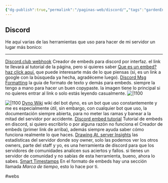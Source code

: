 ```yaml
---
{"dg-publish":true,"permalink":"/paginas-web/discord/","tags":"gardenEntry","dgHomeLink":true,"dgPassFrontmatter":false}
---
```



## Discord

He aquí varias de las herramientas que uso para hacer de mi servidor un lugar más bonico:
___ 
[Discord.club webhook](https://discord.club/dashboard/help)
	Creador de embeds para discord por interfaz. el link te llevará al tutorial de la página, pero si quieres saber [Que es un embed? haz click aquí.](https://www.google.com/search?q=que+es+un+embed+en+discord) que puede interesarte más de lo que piensas (si, es un link a google con la búsqueda ya hecha, agradéceme luego).
[Discord Msg Formatting](https://discord.com/developers/docs/reference#message-formatting)
	la guia de formato de texto y demás para embeds. siempre la tengo a mano para hacer un buen copypaste. la imagen tiene lo principal si no quieres entrar al link o solo estás leyendo casualmente.
	![|1100](https://i.imgur.com/z8LMRBC.png)

![|1100](https://i.imgur.com/pmZdKFd.png)
[Dyno Wiki](https://wiki.dyno.gg/en/modules/autoroles)
	wiki del bot dyno, es un bot que uso constantemente y me es especialmente útil, sin embargo, con cualquier bot que uso, la documentación siempre abierta, para no meter las ramas y banear a la mitad del servidor por accidente.
[Discord embed tutorial](https://birdie0.github.io/discord-webhooks-guide/)
	Tutorial de embeds en discord, si quiero escribirlo o por alguna razón no funciona el Creador de embeds (primer link de arriba), además siempre ayuda saber cómo funciona realmente lo que haces.
[Drawing At. server Insights](https://discord.com/developers/servers/822567125095940147/analytics/)
	las estadísticas del servidor donde soy owner, solo las podemos ver los otros owners, parte del staff y yo, es una herramienta de discord para que los servidores de comunidades analicen sus aciertos y fallos.
	si tienes un servidor de comunidad y no sabías de esta herramienta, bueno, ahora lo sabes.
	[Smart Timestamps](https://hammertime.cyou/)
	En el formato de embeds hay una sección llamada *Marca de tiempo*, esto lo hace por ti.

#webs 




